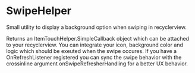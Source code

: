 # SwipeHelper
Small utility to display a background option when swiping in recyclerview.

Returns an ItemTouchHelper.SimpleCallback object which can be attached to your recyclerview. 
You can integrate your icon, background color and logic which should be exeuted when the swipe occures.
If you have a OnRefreshListener registered you can sync the swipe behavior with the crossinline argument onSwipeRefresherHandling
for a better UX behavior.
